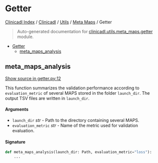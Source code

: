 # Getter

[Clinicadl Index](../../../README.md#clinicadl-index) /
[Clinicadl](../../index.md#clinicadl) /
[Utils](../index.md#utils) /
[Meta Maps](./index.md#meta-maps) /
Getter

> Auto-generated documentation for [clinicadl.utils.meta_maps.getter](../../../../clinicadl/utils/meta_maps/getter.py) module.

- [Getter](#getter)
  - [meta_maps_analysis](#meta_maps_analysis)

## meta_maps_analysis

[Show source in getter.py:12](../../../../clinicadl/utils/meta_maps/getter.py#L12)

This function summarizes the validation performance according to `evaluation_metric`
of several MAPS stored in the folder `launch_dir`.
The output TSV files are written in `launch_dir`.

#### Arguments

- `launch_dir` *str* - Path to the directory containing several MAPS.
- `evaluation_metric` *str* - Name of the metric used for validation evaluation.

#### Signature

```python
def meta_maps_analysis(launch_dir: Path, evaluation_metric="loss"):
    ...
```